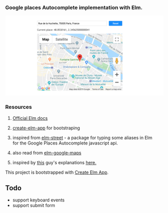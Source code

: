 
### Google places Autocomplete implementation with Elm.

<kbd>
  <img src="/shot1.png?raw=true">
</kbd>


### Resources
1.  [Official Elm docs](https://guide.elm-lang.org/architecture/forms.html)

2. [create-elm-app](https://github.com/halfzebra/create-elm-app)
for bootstraping
3. inspired from [elm-street](https://github.com/getsurance/elm-street) - a package for typing some aliases in Elm for the Google Places Autocomplete javascript api.
4. also read from [elm-google-maps](https://github.com/rtfeldman/elm-google-maps/blob/master/src/Main.elm)
5. inspired by [this](https://github.com/rinn7e) guy's explanations [here.](https://dev.to/rinn7e/display-and-edit-google-map-inelm-dg1)




This project is bootstrapped with [Create Elm App](https://github.com/halfzebra/create-elm-app).

## Todo
- support keyboard events
- support submit form


